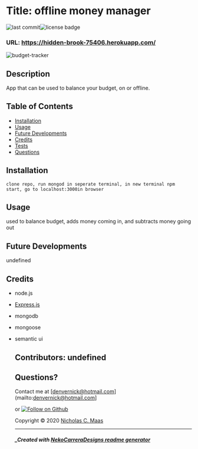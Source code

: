 # Title: offline money manager

![last commit](https://img.shields.io/github/last-commit/NekoCarreraDesigns/offline-money-manager?style=flat-square)![license badge](https://img.shields.io/github/license/NekoCarreraDesigns/offline-money-manager?style=flat-square)

### URL: https://hidden-brook-75406.herokuapp.com/

![budget-tracker](public/assets/BudgetTracker.gif)

## Description

App that can be used to balance your budget, on or offline.

## Table of Contents

- [Installation](#installation)
- [Usage](#usage)
- [Future Developments](#future-developments)
- [Credits](#credits)
- [Tests](#tests)
- [Questions](#questions)

## Installation

`clone repo, run mongod in seperate terminal, in new terminal npm start, go to localhost:3000in browser`

## Usage

used to balance budget, adds money coming in, and subtracts money going out

## Future Developments

undefined

## Credits

- node.js

- [Express.js](https://www.npmjs.com/package/express)

- mongodb

- mongoose

- semantic ui

  ## Contributors: undefined

  ## Questions?

  Contact me at [denvernick@hotmail.com](mailto:denvernick@hotmail.com]

  or [![Follow on Github](https://img.shields.io/github/followers/NekoCarreraDesigns?label=Follow&style=social)](http://www.github.com/NekoCarreraDesigns)

  Copyright © 2020 [Nicholas C. Maas](http://www.github.com/NekoCarreraDesigns)

  ***

  ##### \_Created with [NekoCarreraDesigns readme generator](https://github.com/NekoCarreraDesigns/readme-generator)
